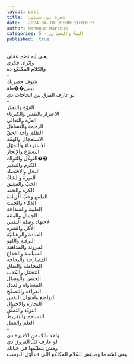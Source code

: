 ```yaml
---
layout: post
title:  شعرة بين شيئين
date:   2024-04-10T00:00:01+03:00
author: Mahmoud Marzouk
categories: 5 - الصحّ والخطأين
published:  true
---
```

يعني إيه نضج عقلي\
وإتّزان فكري\
والكلام المكلكع ده\
-\
شوف حضرتك\
ببس��طة\
لو عارف الفرق بين الحاجات دي\
-\
القوّة والتجبّر\
الاعتزاز بالنفس والكبرياء\
العزّة والتعالي\
الرحمة والتساهل\
الظلم وأخذ الحقّ\
الاستعجال والهمّة\
الاسترخاء والتمهّل\
التسرّع والإنجاز\
التوكّل والتواك��\
الكرم والتبذير\
البخل والاقتصاد\
الغيرة والشكّ\
الحبّ والعشق\
الكره والحقد\
الطمع وحبّ الزيادة\
الذكاء والخبث\
الطيبة والسذاجة\
الجمال والفتنة\
الاجتهاد وظلم النفس\
الأكل والشره\
العبادة والرهبانيّة\
الترفيه واللهو\
المرونة والمداهنة\
السياسة والخداع\
المصارحة والبجاحة\
المجاملة والنفاق\
التجمّل والكذب\
الجنس والوصال\
المساواة والعدل\
القراءة والتصفّح\
التواضع وامتهان النفس\
التجارة والاحتيال\
التودّد والتملّق\
التسامح والتفريط\
العلم والعمل\
-\
واخد بالك من الأخيرة دي\
لو عارف كلّ الفروق دي\
ومش بتطبّقها في حياتك\
يبقي لسّه ما وصلتش للكلام المكلكع اللي ف أوّل البوست
